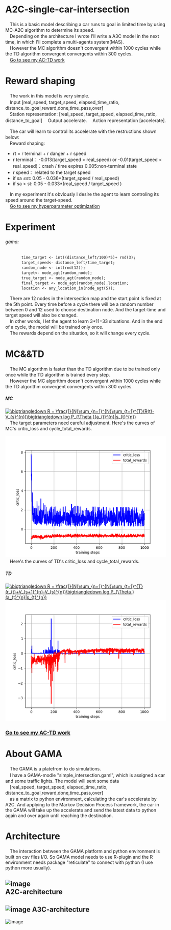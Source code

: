 # A2C-single-car-intersection
　This is a basic model describing a car runs to goal in limited time by using MC-A2C algorithm to determine its speed.    
　Depending on the architecture I wrote I'll write a A3C model in the next time, in which I'll complete a multi-agents system(MAS).  
　However the MC algorithm doesn't convergent within 1000 cycles while the TD algorithm convergent convergents within 300 cycles.  
　[Go to see my AC-TD work](https://github.com/ZHONGJunjie86/A3C-single-car-intersection)
# Reward shaping
　The work in this model is very simple.   
　Input [real_speed, target_speed, elapsed_time_ratio, distance_to_goal,reward,done,time_pass,over]    
　Station representation: [real_speed, target_speed, elapsed_time_ratio, distance_to_goal]
　Output accelerate.
　Action representation [accelerate].
  
　The car will learn to control its accelerate with the restructions shown below:  
　Reward shaping:  
* rt = r terminal + r danger + r speed  
* r terminal： -0.013(target_speed > real_speed) or  -0.01(target_speed < real_speed)：crash / time expires 
                 0.005:non-terminal state  
* r speed： related to the target speed  
* if sa ≤st: 0.05 - 0.036*(target_speed / real_speed) 
* if sa > st: 0.05 - 0.033*(real_speed / target_speed ) 

　In my experiment it's obviously I desire the agent to learn controling its speed around the target-speed.    
 　[Go to see my hyperparameter optimization](https://github.com/ZHONGJunjie86/A3C-single-car-intersection)

  # Experiment
  ###### gama:
           time_target <- int((distance_left/100)*5)+ rnd(3); 
           target_speed<- distance_left/time_target;
           random_node <- int(rnd(12));
           target<- node_agt(random_node);
           true_target <- node_agt(random_node);
           final_target <- node_agt(random_node).location;	
           location <- any_location_in(node_agt(5)); 
　There are 12 nodes in the intersection map and the start point is fixed at the 5th point. Every time before a cycle there will be a random number between 0 and 12 used to choose destination node. And the target-time and target speed will also be changed.   
　In other words, I let the agent to learn 3*11=33 situations. And in the end of a cycle, the model will be trained only once.  
　The rewards depend on the situation, so it will change every cycle.
 # MC&&TD
 　The MC algorithm is faster than the TD algorithm due to be trained only once while the TD algorithm is trained every step.    
 　However the MC algorithm doesn't convergent within 1000 cycles while the TD algorithm convergent convergents within 300 cycles. 
 ##### MC
 <a href="https://www.codecogs.com/eqnedit.php?latex=\bigtriangledown&space;R&space;=&space;\frac{1}{N}\sum_{n=1}^{N}\sum_{t=1}^{T}(R(t)-V_{s}^{n})\bigtriangledown&space;log&space;P_{\Theta&space;}(a_{t}^{n}|s_{t}^{n})" target="_blank"><img src="https://latex.codecogs.com/gif.latex?\bigtriangledown&space;R&space;=&space;\frac{1}{N}\sum_{n=1}^{N}\sum_{t=1}^{T}(R(t)-V_{s}^{n})\bigtriangledown&space;log&space;P_{\Theta&space;}(a_{t}^{n}|s_{t}^{n})" title="\bigtriangledown R = \frac{1}{N}\sum_{n=1}^{N}\sum_{t=1}^{T}(R(t)-V_{s}^{n})\bigtriangledown log P_{\Theta }(a_{t}^{n}|s_{t}^{n})" /></a>  
　The target parameters need careful adjustment. Here's the curves of MC's critic_loss and cycle_total_rewards.    
  
 ![image](https://github.com/ZHONGJunjie86/A2C-TD-single-car-intersection/blob/master/illustrate/loss_curve_MC.png)  
　Here's the curves of TD's critic_loss and cycle_total_rewards.   
  ##### TD
 <a href="https://www.codecogs.com/eqnedit.php?latex=\bigtriangledown&space;R&space;=&space;\frac{1}{N}\sum_{n=1}^{N}\sum_{t=1}^{T}(r_{t}&plus;V_{s&plus;1}^{n}-V_{s}^{n})\bigtriangledown&space;log&space;P_{\Theta&space;}(a_{t}^{n}|s_{t}^{n})" target="_blank"><img src="https://latex.codecogs.com/gif.latex?\bigtriangledown&space;R&space;=&space;\frac{1}{N}\sum_{n=1}^{N}\sum_{t=1}^{T}(r_{t}&plus;V_{s&plus;1}^{n}-V_{s}^{n})\bigtriangledown&space;log&space;P_{\Theta&space;}(a_{t}^{n}|s_{t}^{n})" title="\bigtriangledown R = \frac{1}{N}\sum_{n=1}^{N}\sum_{t=1}^{T}(r_{t}+V_{s+1}^{n}-V_{s}^{n})\bigtriangledown log P_{\Theta }(a_{t}^{n}|s_{t}^{n})" /></a>
 ![image](https://github.com/ZHONGJunjie86/A2C-TD-single-car-intersection/blob/master/illustrate/loss_curve_TD_21.png)  
 ### [Go to see my AC-TD work](https://github.com/ZHONGJunjie86/A3C-single-car-intersection)
      
# About GAMA
　The GAMA is a platefrom to do simulations.      
　I have a GAMA-modle "simple_intersection.gaml", which is assigned a car and some traffic lights. The model will sent some data  
　[real_speed, target_speed, elapsed_time_ratio, distance_to_goal,reward,done,time_pass,over]  
　as a matrix to python environment, calculating the car's accelerate by A2C. And applying to the Markov Decision Process framework, the car in the GAMA will take up the accelerate and send the latest data to python again and over again until  reaching the destination.
# Architecture
　The interaction between the GAMA platform and python environment is built on csv files I/O. So GAMA model needs to use R-plugin and the R environment needs package "reticulate" to connect with python (I use python more usually).
 
  ![image](https://github.com/ZHONGJunjie86/A3C-single-car-intersection/blob/master/illustrate/illustrate.gif )   
  A2C-architecture
  --------------
  ![image](https://github.com/ZHONGJunjie86/A3C-single-car-intersection/blob/master/illustrate/A2C-Architecture.JPG) 
  A3C-architecture
  ------------
  ![image](https://github.com/ZHONGJunjie86/A3C-single-car-intersection/blob/master/illustrate/A3C-Architecture.JPG) 
